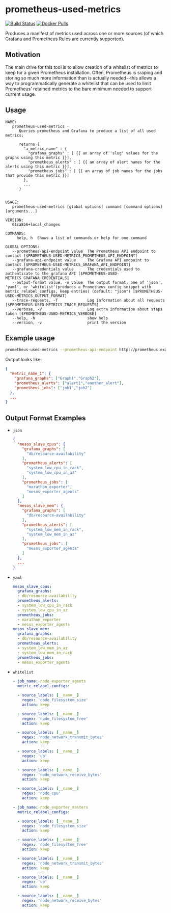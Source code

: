 prometheus-used-metrics
===
[![Build Status](https://travis-ci.org/matt-deboer/prometheus-used-metrics.svg?branch=master)](https://travis-ci.org/matt-deboer/prometheus-used-metrics)
[![Docker Pulls](https://img.shields.io/docker/pulls/mattdeboer/prometheus-used-metrics.svg)](https://hub.docker.com/r/mattdeboer/prometheus-used-metrics/)

Produces a manifest of metrics used across one or more sources (of which Grafana and Prometheus Rules are currently supported).

Motivation
---

The main drive for this tool is to allow creation of a whitelist of metrics to keep for a given Prometheus installation. Often,
Prometheus is sraping and storing so much more information than is actually needed--this allows a way to programmatically generate
a whitelist that can be used to limit Prometheus' retained metrics to the bare minimum needed to support current usage.

Usage
---

```
NAME:
   prometheus-used-metrics -
      Queries prometheus and Grafana to produce a list of all used metrics;

      returns {
        "a_metric_name" : {
          "grafana_graphs" : [ {{ an array of 'slug' values for the graphs using this metric }}],
          "prometheus_alerts" : [ {{ an array of alert names for the alerts using this metric }}],
          "prometheus_jobs" : [ {{ an array of job names for the jobs that provide this metric }}]
        },
        ...
      }


USAGE:
   prometheus-used-metrics [global options] command [command options] [arguments...]

VERSION:
   01ca8b6+local_changes

COMMANDS:
     help, h  Shows a list of commands or help for one command

GLOBAL OPTIONS:
   --prometheus-api-endpoint value  The Prometheus API endpoint to contact [$PROMETHEUS-USED-METRICS_PROMETHEUS_API_ENDPOINT]
   --grafana-api-endpoint value     The Grafana API endpoint to contact [$PROMETHEUS-USED-METRICS_GRAFANA_API_ENDPOINT]
   --grafana-credentials value      The credentials used to authenticate to the grafana API [$PROMETHEUS-USED-METRICS_GRAFANA_CREDENTIALS]
   --output-format value, -o value  The output format; one of 'json', 'yaml', or 'whitelist'(produces a Prometheus config snippet with metric_relabel_configs, keep entries) (default: "json") [$PROMETHEUS-USED-METRICS_OUTPUT_FORMAT]
   --trace-requests, -T             Log information about all requests [$PROMETHEUS-USED-METRICS_TRACE_REQUESTS]
   --verbose, -V                    Log extra information about steps taken [$PROMETHEUS-USED-METRICS_VERBOSE]
   --help, -h                       show help
   --version, -v                    print the version
```


## Example usage 

```sh
prometheus-used-metrics --prometheus-api-endpoint http://prometheus.example.org --grafana-api-endpoint http://grafana.example.org --grafana-credentials "reallylongapitokenhere"
```

Output looks like:

```json
{
  "metric_name_1": {
    "grafana_graphs": ["Graph1","Graph2"],
    "prometheus_alerts": ["alert1","another_alert"],
    "prometheus_jobs": ["job1","job2"]
  },
  ...
}
```

## Output Format Examples

- `json`

  ```json
  {
    "mesos_slave_cpus": {
      "grafana_graphs": [
        "db/resource-availability"
      ],
      "prometheus_alerts": [
        "system_low_cpu_in_rack",
        "system_low_cpu_in_az"
      ],
      "prometheus_jobs": [
        "marathon_exporter",
        "mesos_exporter_agents"
      ]
    },
    "mesos_slave_mem": {
      "grafana_graphs": [
        "db/resource-availability"
      ],
      "prometheus_alerts": [
        "system_low_mem_in_rack",
        "system_low_mem_in_az"
      ],
      "prometheus_jobs": [
        "mesos_exporter_agents"
      ]
    },
    ...
  }
  ```

- `yaml`

  ```yaml
  mesos_slave_cpus:
    grafana_graphs:
    - db/resource-availability
    prometheus_alerts:
    - system_low_cpu_in_rack
    - system_low_cpu_in_az
    prometheus_jobs:
    - marathon_exporter
    - mesos_exporter_agents
  mesos_slave_mem:
    grafana_graphs:
    - db/resource-availability
    prometheus_alerts:
    - system_low_mem_in_az
    - system_low_mem_in_rack
    prometheus_jobs:
    - mesos_exporter_agents
  ```

- `whitelist`

  ```yaml
  - job_name: node_exporter_agents
    metric_relabel_configs:

    - source_labels: [__name__]
      regex: 'node_filesystem_size'
      action: keep

    - source_labels: [__name__]
      regex: 'node_filesystem_free'
      action: keep

    - source_labels: [__name__]
      regex: 'node_network_transmit_bytes'
      action: keep

    - source_labels: [__name__]
      regex: 'up'
      action: keep

    - source_labels: [__name__]
      regex: 'node_network_receive_bytes'
      action: keep

    - source_labels: [__name__]
      regex: 'node_cpu'
      action: keep

  - job_name: node_exporter_masters
    metric_relabel_configs:

    - source_labels: [__name__]
      regex: 'node_filesystem_size'
      action: keep

    - source_labels: [__name__]
      regex: 'node_filesystem_free'
      action: keep

    - source_labels: [__name__]
      regex: 'node_network_transmit_bytes'
      action: keep

    - source_labels: [__name__]
      regex: 'up'
      action: keep

    - source_labels: [__name__]
      regex: 'node_network_receive_bytes'
      action: keep
  ```
